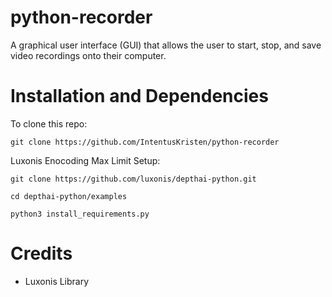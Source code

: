 # python-recorder
A graphical user interface (GUI) that allows the user to start, stop, and save video recordings onto their computer.

# Installation and Dependencies
To clone this repo:

`git clone https://github.com/IntentusKristen/python-recorder`

Luxonis Enocoding Max Limit Setup:

`git clone https://github.com/luxonis/depthai-python.git`

`cd depthai-python/examples`

`python3 install_requirements.py`

# Credits
* Luxonis Library
